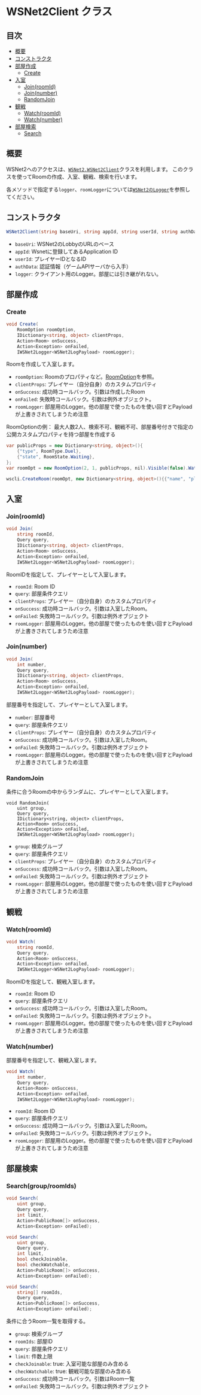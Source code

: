 # WSNet2Client クラス

## 目次

- [概要](#概要)
- [コンストラクタ](#コンストラクタ)
- [部屋作成](#部屋作成)
  - [Create](#Create)
- [入室](#入室)
  - [Join(roomId)](#joinroomid)
  - [Join(number)](#joinnumber)
  - [RandomJoin](#randomjoin)
- [観戦](#観戦)
  - [Watch(roomId)](#watchroomid)
  - [Watch(number)](#watchnumber)
- [部屋検索](#部屋検索)
  - [Search](#search)

## 概要
WSNet2へのアクセスは、[`WSNet2.WSNet2Client`](../wsnet2-unity/Assets/WSNet2/Scripts/Core/WSNet2Client.cs)クラスを利用します。
このクラスを使ってRoomの作成、入室、観戦、検索を行います。

各メソッドで指定する`logger`、`roomLogger`については[`WSNet2のLogger`](logger.md)を参照してください。

## コンストラクタ

```C#
WSNet2Client(string baseUri, string appId, string userId, string authData, IWSNet2Logger<WSNet2LogPayload> logger);
```

- `baseUri`: WSNet2のLobbyのURLのベース
- `appId`: Wsnetに登録してあるApplication ID
- `userId`: プレイヤーIDとなるID
- `authData`: 認証情報（ゲームAPIサーバから入手）
- `logger`: クライアント用のLogger。部屋には引き継がれない。

## 部屋作成
### Create
```C#
void Create(
    RoomOption roomOption,
    IDictionary<string, object> clientProps,
    Action<Room> onSuccess,
    Action<Exception> onFailed,
    IWSNet2Logger<WSNet2LogPayload> roomLogger);
```

Roomを作成して入室します。

- `roomOption`: Roomのプロパティなど。[RoomOption](roomoption.md)を参照。
- `clientProps`: プレイヤー（自分自身）のカスタムプロパティ
- `onSuccess`: 成功時コールバック。引数は作成したRoom
- `onFailed`: 失敗時コールバック。引数は例外オブジェクト。
- `roomLogger`: 部屋用のLogger。他の部屋で使ったものを使い回すとPayloadが上書きされてしまうため注意

RoomOptionの例：
最大人数2人、検索不可、観戦不可、部屋番号付きで指定の公開カスタムプロパティを持つ部屋を作成する

```C#
var publicProps = new Dictionary<string, object>(){
    {"type", RoomType.Duel},
    {"state", RoomState.Waiting},
};
var roomOpt = new RoomOption(2, 1, publicProps, nil).Visible(false).Watchable(false).WithNumber(true);

wscli.CreateRoom(roomOpt, new Dictionary<string, object>(){{"name", "player1"}}, onSuccess, onFailed, logger);
```

## 入室

### Join(roomId)

```C#
void Join(
    string roomId,
    Query query,
    IDictionary<string, object> clientProps,
    Action<Room> onSuccess,
    Action<Exception> onFailed,
    IWSNet2Logger<WSNet2LogPayload> roomLogger);
```

RoomIDを指定して、プレイヤーとして入室します。

- `roomId`: Room ID
- `query`: 部屋条件クエリ
- `clientProps`:  プレイヤー（自分自身）のカスタムプロパティ
- `onSuccess`: 成功時コールバック。引数は入室したRoom。
- `onFailed`: 失敗時コールバック。引数は例外オブジェクト
- `roomLogger`: 部屋用のLogger。他の部屋で使ったものを使い回すとPayloadが上書きされてしまうため注意

### Join(number)

```C#
void Join(
    int number,
    Query query,
    IDictionary<string, object> clientProps,
    Action<Room> onSuccess,
    Action<Exception> onFailed,
    IWSNet2Logger<WSNet2LogPayload> roomLogger);
```

部屋番号を指定して、プレイヤーとして入室します。

- `number`: 部屋番号
- `query`: 部屋条件クエリ
- `clientProps`:  プレイヤー（自分自身）のカスタムプロパティ
- `onSuccess`: 成功時コールバック。引数は入室したRoom。
- `onFailed`: 失敗時コールバック。引数は例外オブジェクト
- `roomLogger`: 部屋用のLogger。他の部屋で使ったものを使い回すとPayloadが上書きされてしまうため注意

### RandomJoin

条件に合うRoomの中からランダムに、プレイヤーとして入室します。

```
void RandomJoin(
    uint group,
    Query query,
    IDictionary<string, object> clientProps,
    Action<Room> onSuccess,
    Action<Exception> onFailed,
    IWSNet2Logger<WSNet2LogPayload> roomLogger);
```

- `group`: 検索グループ
- `query`: 部屋条件クエリ
- `clientProps`:  プレイヤー（自分自身）のカスタムプロパティ
- `onSuccess`: 成功時コールバック。引数は入室したRoom。
- `onFailed`: 失敗時コールバック。引数は例外オブジェクト
- `roomLogger`: 部屋用のLogger。他の部屋で使ったものを使い回すとPayloadが上書きされてしまうため注意

## 観戦

### Watch(roomId)

```C#
void Watch(
    string roomId,
    Query query,
    Action<Room> onSuccess,
    Action<Exception> onFailed,
    IWSNet2Logger<WSNet2LogPayload> roomLogger);
```

RoomIDを指定して、観戦入室します。

- `roomId`: Room ID
- `query`: 部屋条件クエリ
- `onSuccess`: 成功時コールバック。引数は入室したRoom。
- `onFailed`: 失敗時コールバック。引数は例外オブジェクト。
- `roomLogger`: 部屋用のLogger。他の部屋で使ったものを使い回すとPayloadが上書きされてしまうため注意

### Watch(number)

部屋番号を指定して、観戦入室します。

```C#
void Watch(
    int number,
    Query query,
    Action<Room> onSuccess,
    Action<Exception> onFailed,
    IWSNet2Logger<WSNet2LogPayload> roomLogger);
```

- `roomId`: Room ID
- `query`: 部屋条件クエリ
- `onSuccess`: 成功時コールバック。引数は入室したRoom。
- `onFailed`: 失敗時コールバック。引数は例外オブジェクト。
- `roomLogger`: 部屋用のLogger。他の部屋で使ったものを使い回すとPayloadが上書きされてしまうため注意

## 部屋検索

### Search(group/roomIds)

```C#
void Search(
    uint group,
    Query query,
    int limit,
    Action<PublicRoom[]> onSuccess,
    Action<Exception> onFailed);

void Search(
    uint group,
    Query query,
    int limit,
    bool checkJoinable,
    bool checkWatchable,
    Action<PublicRoom[]> onSuccess,
    Action<Exception> onFailed);

void Search(
    string[] roomIds,
    Query query,
    Action<PublicRoom[]> onSuccess,
    Action<Exception> onFailed);
```

条件に合うRoom一覧を取得する。

- `group`: 検索グループ
- `roomIds`: 部屋ID
- `query`: 部屋条件クエリ
- `limit`: 件数上限
- `checkJoinable`: true: 入室可能な部屋のみ含める
- `checkWatchable`: true: 観戦可能な部屋のみ含める
- `onSuccess`: 成功時コールバック。引数はRoom一覧
- `onFailed`: 失敗時コールバック。引数は例外オブジェクト
